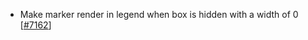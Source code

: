  - Make marker render in legend when box is hidden with a width of 0 [[#7162](https://github.com/plotly/plotly.js/pull/7162)]